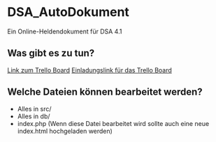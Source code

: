 # DSA_AutoDokument

Ein Online-Heldendokument für DSA 4.1

## Was gibt es zu tun?

[Link zum Trello Board](https://trello.com/b/qj0mNGOA/dsa-heldendokument)
[Einladungslink für das Trello Board](https://trello.com/invite/b/qj0mNGOA/53057520c53ece3417497910b49ab33e/dsa-heldendokument)

## Welche Dateien können bearbeitet werden?

- Alles in src/
- Alles in db/
- index.php (Wenn diese Datei bearbeitet wird sollte auch eine neue index.html hochgeladen werden)
